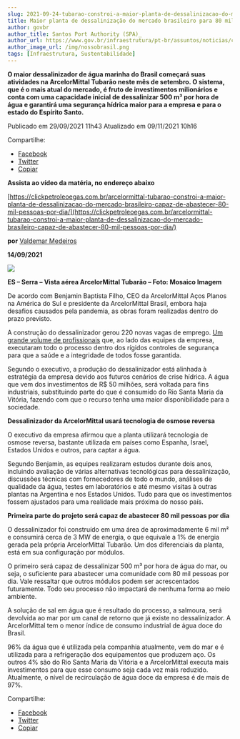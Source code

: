 ```yaml
---
slug: 2021-09-24-tubarao-constroi-a-maior-planta-de-dessalinizacao-do-mercado
title: Maior planta de dessalinização do mercado brasileiro para 80 mil pessoas por dia
author: govbr
author_title: Santos Port Authority (SPA)_
author_url: https://www.gov.br/infraestrutura/pt-br/assuntos/noticias/curtas-infraestrutura/2021/4/santos-registra-lucro-liquido-recorde-de-r-202-5-milhoes-em-2020
author_image_url: /img/nossobrasil.png
tags: [Infraestrutura, Sustentabilidade]
---
```


**O maior dessalinizador de água marinha do Brasil começará suas atividades na ArcelorMittal Tubarão neste mês de setembro. O sistema, que é o mais atual do mercado, é fruto de investimentos milionários e conta com uma capacidade inicial de dessalinizar 500 m³ por hora de água e garantirá uma segurança hídrica maior para a empresa e para o estado do Espírito Santo.**

<!--truncate-->
Publicado em 29/09/2021 11h43 Atualizado em 09/11/2021 10h16

Compartilhe: 
*   [Facebook](https://www.facebook.com/sharer.php?u=https://www.gov.br/fundaj/pt-br/destaques/observa-fundaj-itens/observa-fundaj/tecnologias-de-convivencias-com-as-secas/arcelormittal-tubarao-constroi-a-maior-planta-de-dessalinizacao-do-mercado-brasileiro-capaz-de-abastecer-80-mil-pessoas-por-dia)
*    [Twitter](https://twitter.com/share?text=Arcelormittal%20Tubar%C3%A3o%20constr%C3%B3i%20a%20maior%20planta%20de%20dessaliniza%C3%A7%C3%A3o%20do%20mercado%20brasileiro%20capaz%20de%20abastecer%2080%20mil%20pessoas%20por%20dia&url=https://www.gov.br/fundaj/resolveuid/fde5f6fdfd6e4e5d89b743a07398cb1a)
*   [Copiar](https://www.gov.br/fundaj/pt-br/destaques/observa-fundaj-itens/observa-fundaj/tecnologias-de-convivencias-com-as-secas/arcelormittal-tubarao-constroi-a-maior-planta-de-dessalinizacao-do-mercado-brasileiro-capaz-de-abastecer-80-mil-pessoas-por-dia)

**Assista ao vídeo da matéria, no endereço abaixo**

[https://clickpetroleoegas.com.br/arcelormittal-tubarao-constroi-a-maior-planta-de-dessalinizacao-do-mercado-brasileiro-capaz-de-abastecer-80-mil-pessoas-por-dia/](https://clickpetroleoegas.com.br/arcelormittal-tubarao-constroi-a-maior-planta-de-dessalinizacao-do-mercado-brasileiro-capaz-de-abastecer-80-mil-pessoas-por-dia/)

**por** [Valdemar Medeiros](https://clickpetroleoegas.com.br/author/valdemarmedeiros/)

**14/09/2021**

![ ](https://www.gov.br/fundaj/pt-br/destaques/observa-fundaj-itens/observa-fundaj/tecnologias-de-convivencias-com-as-secas/tecnologias-de-convivencias-com-as-secas-imagens/IMG8.png)

**ES – Serra – Vista aérea ArcelorMittal Tubarão – Foto: Mosaico Imagem**

De acordo com Benjamin Baptista Filho, CEO da ArcelorMittal Aços Planos na América do Sul e presidente da ArcelorMittal Brasil, embora haja desafios causados pela pandemia, as obras foram realizadas dentro do prazo previsto.

A construção do dessalinizador gerou 220 novas vagas de emprego. [Um grande volume de profissionais](https://obrasconstrucaocivil.com/para-levar-sustentabilidade-ao-setor-de-construcao-civil-a-dexco-investira-r-15-milhoes-na-noah-wood/) que, ao lado das equipes da empresa, executaram todo o processo dentro dos rígidos controles de segurança para que a saúde e a integridade de todos fosse garantida.

Segundo o executivo, a produção do dessalinizador está alinhada à estratégia da empresa devido aos futuros cenários de crise hídrica. A água que vem dos investimentos de R$ 50 milhões, será voltada para fins industriais, substituindo parte do que é consumido do Rio Santa Maria da Vitória, fazendo com que o recurso tenha uma maior disponibilidade para a sociedade.

**Dessalinizador da ArcelorMittal usará tecnologia de osmose reversa**

O executivo da empresa afirmou que a planta utilizará tecnologia de osmose reversa, bastante utilizada em países como Espanha, Israel, Estados Unidos e outros, para captar a água.

Segundo Benjamin, as equipes realizaram estudos durante dois anos, incluindo avaliação de várias alternativas tecnológicas para dessalinização, discussões técnicas com fornecedores de todo o mundo, análises de qualidade da água, testes em laboratórios e até mesmo visitas à outras plantas na Argentina e nos Estados Unidos. Tudo para que os investimentos fossem ajustados para uma realidade mais próxima do nosso país.

**Primeira parte do projeto será capaz de abastecer 80 mil pessoas por dia**

O dessalinizador foi construído em uma área de aproximadamente 6 mil m² e consumirá cerca de 3 MW de energia, o que equivale a 1% de energia gerada pela própria ArcelorMittal Tubarão. Um dos diferenciais da planta, está em sua configuração por módulos.

O primeiro será capaz de dessalinizar 500 m³ por hora de água do mar, ou seja, o suficiente para abastecer uma comunidade com 80 mil pessoas por dia. Vale ressaltar que outros módulos podem ser acrescentados futuramente. Todo seu processo não impactará de nenhuma forma ao meio ambiente.

A solução de sal em água que é resultado do processo, a salmoura, será devolvida ao mar por um canal de retorno que já existe no dessalinizador. A ArcelorMittal tem o menor índice de consumo industrial de água doce do Brasil.

96% da água que é utilizada pela companhia atualmente, vem do mar e é utilizada para a refrigeração dos equipamentos que produzem aço. Os outros 4% são do Rio Santa Maria da Vitória e a ArcelorMittal executa mais investimentos para que esse consumo seja cada vez mais reduzido. Atualmente, o nível de recirculação de água doce da empresa é de mais de 97%.

Compartilhe: 
*   [Facebook](https://www.facebook.com/sharer.php?u=https://www.gov.br/fundaj/pt-br/destaques/observa-fundaj-itens/observa-fundaj/tecnologias-de-convivencias-com-as-secas/arcelormittal-tubarao-constroi-a-maior-planta-de-dessalinizacao-do-mercado-brasileiro-capaz-de-abastecer-80-mil-pessoas-por-dia)
*    [Twitter](https://twitter.com/share?text=Arcelormittal%20Tubar%C3%A3o%20constr%C3%B3i%20a%20maior%20planta%20de%20dessaliniza%C3%A7%C3%A3o%20do%20mercado%20brasileiro%20capaz%20de%20abastecer%2080%20mil%20pessoas%20por%20dia&url=https://www.gov.br/fundaj/resolveuid/fde5f6fdfd6e4e5d89b743a07398cb1a)
*   [Copiar](https://www.gov.br/fundaj/pt-br/destaques/observa-fundaj-itens/observa-fundaj/tecnologias-de-convivencias-com-as-secas/arcelormittal-tubarao-constroi-a-maior-planta-de-dessalinizacao-do-mercado-brasileiro-capaz-de-abastecer-80-mil-pessoas-por-dia)

